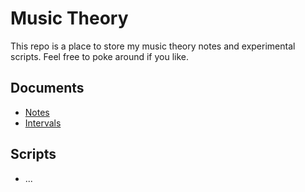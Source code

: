 Music Theory
============

This repo is a place to store my music theory notes and experimental scripts.  Feel free to poke
around if you like.

Documents
---------

* [Notes](https://github.com/voidqk/music-theory/blob/master/docs/notes.md)
* [Intervals](https://github.com/voidqk/music-theory/blob/master/docs/intervals.md)

Scripts
-------

* ...
